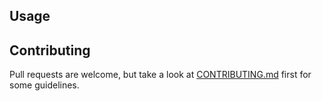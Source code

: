 ## Usage


## Contributing

Pull requests are welcome, but take a look at [CONTRIBUTING.md](https://github.com/AndrewRadev/paste_middleware.vim/blob/master/CONTRIBUTING.md) first for some guidelines.
